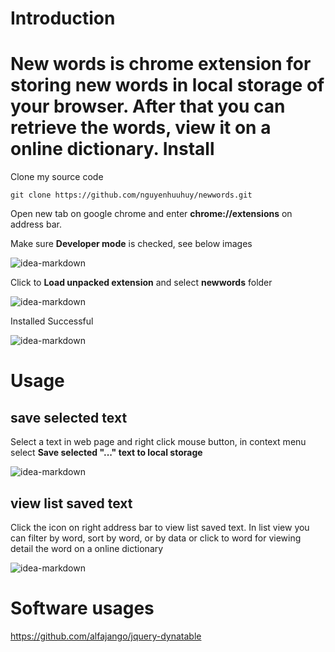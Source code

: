 Introduction
=============
New words is chrome extension for storing new words in local storage of your browser. After that you can retrieve the words, view it on a online dictionary.
Install
=============

Clone my source code

```
git clone https://github.com/nguyenhuuhuy/newwords.git
```

Open new tab on google chrome and enter **chrome://extensions** on address bar.

Make sure **Developer mode** is checked, see below images

![idea-markdown](https://raw.githubusercontent.com/nguyenhuuhuy/newwords/add_document/docs/install-extension.png)

Click to **Load unpacked extension** and select **newwords** folder

![idea-markdown](https://raw.githubusercontent.com/nguyenhuuhuy/newwords/add_document/docs/select-folder.png)

Installed Successful

![idea-markdown](https://raw.githubusercontent.com/nguyenhuuhuy/newwords/add_document/docs/install-successful.png)

Usage
=============

## save selected text
Select a text in web page and right click mouse button, in context menu select **Save selected "..." text to local storage**

![idea-markdown](https://raw.githubusercontent.com/nguyenhuuhuy/newwords/add_document/docs/save-selected-text.png)

## view list saved text
Click the icon on right address bar to view list saved text. In list view you can filter by word, sort by word, or by data or click to word for viewing detail the word on a online dictionary

![idea-markdown](https://raw.githubusercontent.com/nguyenhuuhuy/newwords/add_document/docs/view-list.png)


Software usages
========
https://github.com/alfajango/jquery-dynatable

